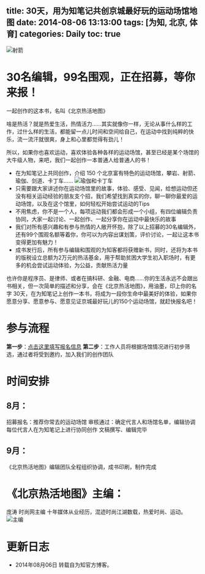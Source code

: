 title: 30天，用为知笔记共创京城最好玩的运动场馆地图
date: 2014-08-06 13:13:00
tags: [为知, 北京, 体育]
categories: Daily
toc: true
---
![射箭](http://xuanwo.qiniudn.com/daily/wiz-sport-map-book-1.jpg)
# 30名编辑，99名围观，正在招募，等你来报！

<!-- more -->

一起创作的这本书，名叫《北京热活地图》

啥是热活？就是热爱生活，热情活力……其实就像你一样，无论从事什么样的工作，过什么样的生活，都能留一点儿时间和空间给自己，在运动中找到纯粹的快乐，流一流汗就很爽，身上和心里都觉得有劲儿！

所以，如果你也喜欢运动，喜欢体验各种各样的运动场馆，甚至已经是某个场馆的大牛级人物，来吧，我们一起创作一本普通人给普通人的书！

- 在为知笔记上共同创作，介绍 150 个北京富有特色的运动场馆，攀岩、射箭、瑜伽、剑道、卡丁车……
![瑜伽和卡丁车](http://xuanwo.qiniudn.com/daily/wiz-sport-map-book-2.jpg)
- 只需要跟大家讲述你在运动场馆里的故事，体验、感受、见闻，给想运动但还没有相关运动经验的朋友支个招，我们希望找到真实的你，聊一聊你最爱的运动场馆，以及在这个馆里，如何轻松开始尝试运动的Tips
- 不用焦虑，你不是一个人，每项运动我们都会形成一个小组，有四位编辑负责协同，大家一起讨论、一起创作、一起分享你在运动中最快乐的故事
- 我们对所有感兴趣和有参与热情的人敞开怀抱，除了以上招募的30名编辑外，还有99个围观名额等着你，你可以为内容出谋划策，评价讨论，一起让这本书变得更加有魅力！
- 成书发行后，所有参与编辑和围观的为知客都将获赠新书，同时，还将为本书的版税设立总额为2万元的热活基金，用于帮助贫困大学生初入职场时，有更多的机会尝试运动体验，为公益，贡献热活力量

也许你是程序员、是律师、或者在搞科研、金融、电商……你的生活永远不会跟出书相关，但一次简单的描述和分享，会在《北京热活地图》，用油墨，印上你的名字
30天，在为知笔记上创作一本书，将成为一段你生命中最美好的体验，如果你愿意分享、愿意参与、愿意见证京城最好玩儿的150个运动场馆，就赶快报名吧！

# 参与流程

**第一步**：[点击这里填写报名信息](http://blog.wiz.cn/wiz-sport-map-book.html)
**第二步**：工作人员将根据场馆情况进行初步筛选，通过者将受到邀约，加入我们的创作团队

# 时间安排
## 8月：
招募报名：推荐你常去的运动场馆
审核通过：确定代言人和场馆名单，编辑协调每位代言人在为知笔记上进行协同创作
文稿撰写、编辑完毕
## 9月：
《北京热活地图》编辑团队全程组织协调，成书印刷，制作完成

# 《北京热活地图》主编：

庞涛 时尚网主编
十年媒体从业经历，混迹时尚江湖数载，热爱时尚、运动。
![主编](http://xuanwo.qiniudn.com/daily/wiz-sport-map-book-3.jpg)
	
# 更新日志
- 2014年08月06日 转载自为知官方博客。